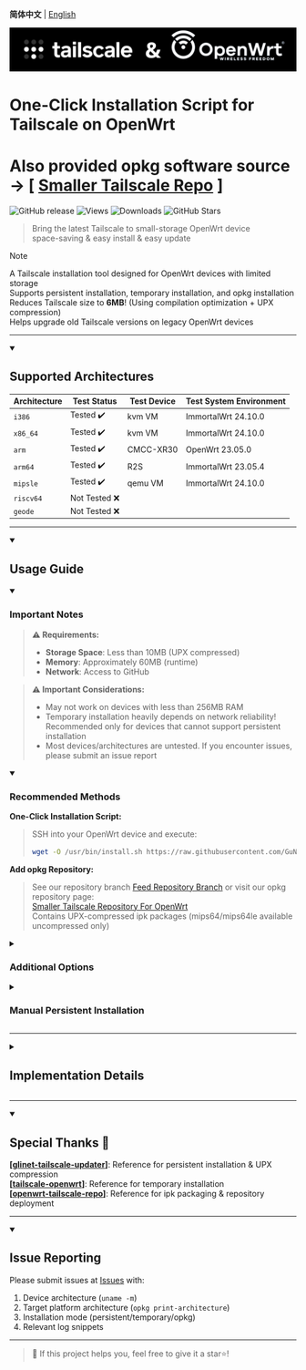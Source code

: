 **简体中文** | [English](README_en.md)  

![Tailscale & OpenWrt](./banner.png)  
# One-Click Installation Script for Tailscale on OpenWrt
# Also provided opkg software source -> [ [Smaller Tailscale Repo](https://gunanovo.github.io/openwrt-tailscale/) ]

![GitHub release](https://img.shields.io/github/v/release/GuNanOvO/openwrt-tailscale?style=flat)
![Views](https://api.visitorbadge.io/api/combined?path=https%3A%2F%2Fgithub.com%2FGuNanOvO%2Fopenwrt-tailscale&label=Views&countColor=%23b7d079&style=flat)
![Downloads](https://img.shields.io/github/downloads/GuNanOvO/openwrt-tailscale/total?style=flat)
![GitHub Stars](https://img.shields.io/github/stars/GuNanOvO/openwrt-tailscale?label=Stars&color=yellow)

> Bring the latest Tailscale to small-storage OpenWrt device  
> space-saving & easy install & easy update  

> [!NOTE]
> A Tailscale installation tool designed for OpenWrt devices with limited storage  
> Supports persistent installation, temporary installation, and opkg installation  
> Reduces Tailscale size to **6MB**! (Using compilation optimization + UPX compression)  
> Helps upgrade old Tailscale versions on legacy OpenWrt devices

---

<details open>
<summary><h2>Supported Architectures</h2></summary>

| Architecture     | Test Status    | Test Device | Test System Environment |
|-----------------|---------------|-------------|-------------------------|
| `i386`          | Tested ✔️     | kvm VM      | ImmortalWrt 24.10.0     |
| `x86_64`        | Tested ✔️     | kvm VM      | ImmortalWrt 24.10.0     |
| `arm`           | Tested ✔️     | CMCC-XR30   | OpenWrt 23.05.0         |
| `arm64`         | Tested ✔️     | R2S         | ImmortalWrt 23.05.4     |
| `mipsle`        | Tested ✔️     | qemu VM     | ImmortalWrt 24.10.0     |
| `riscv64`       | Not Tested ❌ |             |                         |
| `geode`         | Not Tested ❌ |             |                         |

</details>

---

<details open>
<summary><h2>Usage Guide</h2></summary>

<details open>
<summary><h3>Important Notes</h3></summary>

> **⚠️ Requirements:**
> - **Storage Space**: Less than 10MB (UPX compressed)  
> - **Memory**: Approximately 60MB (runtime)  
> - **Network**: Access to GitHub  

> **⚠️ Important Considerations:**
> - May not work on devices with less than 256MB RAM  
> - Temporary installation heavily depends on network reliability! Recommended only for devices that cannot support persistent installation  
> - Most devices/architectures are untested. If you encounter issues, please submit an issue report  

</details>

<details open>
<summary><h3>Recommended Methods</h3></summary>

**One-Click Installation Script:**
> SSH into your OpenWrt device and execute:
> ```bash
> wget -O /usr/bin/install.sh https://raw.githubusercontent.com/GuNanOvO/openwrt-tailscale/main/install_en.sh && chmod +x /usr/bin/install.sh && /usr/bin/install.sh
> ```

**Add opkg Repository:**
> See our repository branch [Feed Repository Branch](../feed/README.md) or visit our opkg repository page:  
> [Smaller Tailscale Repository For OpenWrt](https://gunanovo.github.io/openwrt-tailscale/)  
> Contains UPX-compressed ipk packages (mips64/mips64le available uncompressed only)

</details>

<details>
<summary><h3>Additional Options</h3></summary>

#### Install uncompressed version (~25MB)
Use `--notiny` parameter:
```bash
wget -O /usr/bin/install.sh https://raw.githubusercontent.com/GuNanOvO/openwrt-tailscale/main/install_en.sh && chmod +x /usr/bin/install.sh && /usr/bin/install.sh --notiny
```

</details>

<details>
<summary><h3>Manual Persistent Installation</h3></summary>

#### Install binary files:
 1. Download the tailscaled file matching your device architecture from [Releases](https://github.com/GuNanOvO/openwrt-tailscale/releases)  
 2. Place the binary in your device's `/usr/bin` directory  
 3. Rename the binary to `tailscaled`  
 4. Create symbolic link: `ln -sv /usr/bin/tailscaled /usr/bin/tailscale`  
 5. Get the init script from our [directory](https://github.com/GuNanOvO/openwrt-tailscale/tree/main/etc/init.d) or create manually  
 6. Place the file in your device's `/etc/init.d` directory  
 7. Add execute permissions: `chmod +x /etc/init.d/tailscale && chmod +x /usr/bin/tailscale && chmod +x /usr/bin/tailscaled`  
 8. Start service: `/etc/init.d/tailscale start` then run `tailscale up`  
 9. For OpenWrt 22.03, add `--netfilter-mode=off` parameter. Not required for OpenWrt 23+  
 10. Enjoy～🫰🏻  

#### Install ipk package:
 1. Download matching ipk package from [Releases](https://github.com/GuNanOvO/openwrt-tailscale/releases) (choose compressed or uncompressed version)  
 2. Install via OpenWrt web UI: System → Software → Upload Package  
> Note: Ignore "failed log upload" error when install if `tailscale up` works normally  

</details>

</details>

---

<details>
<summary><h2>Implementation Details</h2></summary>

#### Compilation Optimization:  
Uses `--extra-small` compile option from Tailscale's [official documentation](https://tailscale.com/kb/1207/small-tailscale) combined with [UPX](https://upx.github.io/) binary compression, reducing tailscale size to 20% of original 🎉  

#### Core Logic:  
1. **Persistent Installation**  
   - Places the `tailscaled` binary in `/usr/bin`, creating a symbolic link using `ln -sv tailscaled tailscale`. Only **6MB** of storage is required to run Tailscale.  

2. **Temporary Installation**  
   - Places the `tailscaled` binary in `/tmp`, creating a symbolic link as above. Since it is stored in the `/tmp` directory, this method **uses device RAM**. Upon reboot, the script will automatically re-download Tailscale.  
   
</details>

---

<details open>
<summary><h2>Special Thanks 🙏</h2></summary>

**[[glinet-tailscale-updater](https://github.com/Admonstrator/glinet-tailscale-updater)]**: Reference for persistent installation & UPX compression  
**[[tailscale-openwrt](https://github.com/CH3NGYZ/tailscale-openwrt)]**: Reference for temporary installation  
**[[openwrt-tailscale-repo](https://github.com/lanrat/openwrt-tailscale-repo)]**: Reference for ipk packaging & repository deployment  

</details>

---

<details open>
<summary><h2>Issue Reporting</h2></summary>

Please submit issues at [Issues](https://github.com/GuNanOvO/openwrt-tailscale/issues) with:  
1. Device architecture (`uname -m`)  
2. Target platform architecture (`opkg print-architecture`)  
3. Installation mode (persistent/temporary/opkg)  
4. Relevant log snippets  

</details>

---

> 💖 If this project helps you, feel free to give it a star⭐!  